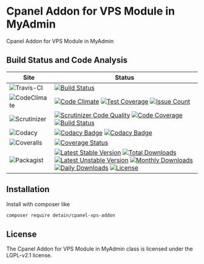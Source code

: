 # Cpanel Addon for VPS Module in MyAdmin

Cpanel Addon for VPS Module in MyAdmin

## Build Status and Code Analysis

Site          | Status
--------------|---------------------------
![Travis-CI](http://i.is.cc/storage/GYd75qN.png "Travis-CI")     | [![Build Status](https://travis-ci.org/detain/cpanel-vps-addon.svg?branch=master)](https://travis-ci.org/detain/cpanel-vps-addon)
![CodeClimate](http://i.is.cc/storage/GYlageh.png "CodeClimate")  | [![Code Climate](https://codeclimate.com/github/detain/cpanel-vps-addon/badges/gpa.svg)](https://codeclimate.com/github/detain/cpanel-vps-addon) [![Test Coverage](https://codeclimate.com/github/detain/cpanel-vps-addon/badges/coverage.svg)](https://codeclimate.com/github/detain/cpanel-vps-addon/coverage) [![Issue Count](https://codeclimate.com/github/detain/cpanel-vps-addon/badges/issue_count.svg)](https://codeclimate.com/github/detain/cpanel-vps-addon)
![Scrutinizer](http://i.is.cc/storage/GYeUnux.png "Scrutinizer")   | [![Scrutinizer Code Quality](https://scrutinizer-ci.com/g/myadmin-plugins/cpanel-vps-addon/badges/quality-score.png?b=master)](https://scrutinizer-ci.com/g/myadmin-plugins/cpanel-vps-addon/?branch=master) [![Code Coverage](https://scrutinizer-ci.com/g/myadmin-plugins/cpanel-vps-addon/badges/coverage.png?b=master)](https://scrutinizer-ci.com/g/myadmin-plugins/cpanel-vps-addon/?branch=master) [![Build Status](https://scrutinizer-ci.com/g/myadmin-plugins/cpanel-vps-addon/badges/build.png?b=master)](https://scrutinizer-ci.com/g/myadmin-plugins/cpanel-vps-addon/build-status/master)
![Codacy](http://i.is.cc/storage/GYi66Cx.png "Codacy")        | [![Codacy Badge](https://api.codacy.com/project/badge/Grade/226251fc068f4fd5b4b4ef9a40011d06)](https://www.codacy.com/app/detain/cpanel-vps-addon) [![Codacy Badge](https://api.codacy.com/project/badge/Coverage/25fa74eb74c947bf969602fcfe87e349)](https://www.codacy.com/app/detain/cpanel-vps-addon?utm_source=github.com&utm_medium=referral&utm_content=detain/cpanel-vps-addon&utm_campaign=Badge_Coverage)
![Coveralls](http://i.is.cc/storage/GYjNSim.png "Coveralls")    | [![Coverage Status](https://coveralls.io/repos/github/detain/db_abstraction/badge.svg?branch=master)](https://coveralls.io/github/detain/cpanel-vps-addon?branch=master)
![Packagist](http://i.is.cc/storage/GYacBEX.png "Packagist")     | [![Latest Stable Version](https://poser.pugx.org/detain/cpanel-vps-addon/version)](https://packagist.org/packages/detain/cpanel-vps-addon) [![Total Downloads](https://poser.pugx.org/detain/cpanel-vps-addon/downloads)](https://packagist.org/packages/detain/cpanel-vps-addon) [![Latest Unstable Version](https://poser.pugx.org/detain/cpanel-vps-addon/v/unstable)](//packagist.org/packages/detain/cpanel-vps-addon) [![Monthly Downloads](https://poser.pugx.org/detain/cpanel-vps-addon/d/monthly)](https://packagist.org/packages/detain/cpanel-vps-addon) [![Daily Downloads](https://poser.pugx.org/detain/cpanel-vps-addon/d/daily)](https://packagist.org/packages/detain/cpanel-vps-addon) [![License](https://poser.pugx.org/detain/cpanel-vps-addon/license)](https://packagist.org/packages/detain/cpanel-vps-addon)


## Installation

Install with composer like

```sh
composer require detain/cpanel-vps-addon
```

## License

The Cpanel Addon for VPS Module in MyAdmin class is licensed under the LGPL-v2.1 license.

